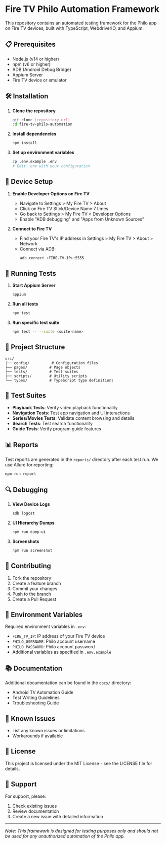 # Fire TV Philo Automation Framework

This repository contains an automated testing framework for the Philo app on Fire TV devices, built with TypeScript, WebdriverIO, and Appium.

## 📋 Prerequisites

- Node.js (v14 or higher)
- npm (v6 or higher)
- ADB (Android Debug Bridge)
- Appium Server
- Fire TV device or emulator

## 🛠 Installation

1. **Clone the repository**
   ```bash
   git clone [repository-url]
   cd fire-tv-philo-automation
   ```

2. **Install dependencies**
   ```bash
   npm install
   ```

3. **Set up environment variables**
   ```bash
   cp .env.example .env
   # Edit .env with your configuration
   ```

## 🔧 Device Setup

1. **Enable Developer Options on Fire TV**
   - Navigate to Settings > My Fire TV > About
   - Click on Fire TV Stick/Device Name 7 times
   - Go back to Settings > My Fire TV > Developer Options
   - Enable "ADB debugging" and "Apps from Unknown Sources"

2. **Connect to Fire TV**
   - Find your Fire TV's IP address in Settings > My Fire TV > About > Network
   - Connect via ADB:
     ```bash
     adb connect <FIRE-TV-IP>:5555
     ```

## 🚀 Running Tests

1. **Start Appium Server**
   ```bash
   appium
   ```

2. **Run all tests**
   ```bash
   npm test
   ```

3. **Run specific test suite**
   ```bash
   npm test -- --suite <suite-name>
   ```

## 📁 Project Structure

```
src/
├── config/          # Configuration files
├── pages/          # Page objects
├── tests/          # Test suites
├── scripts/        # Utility scripts
└── types/          # TypeScript type definitions
```

## 🧪 Test Suites

- **Playback Tests**: Verify video playback functionality
- **Navigation Tests**: Test app navigation and UI interactions
- **Series/Movies Tests**: Validate content browsing and details
- **Search Tests**: Test search functionality
- **Guide Tests**: Verify program guide features

## 📊 Reports

Test reports are generated in the `reports/` directory after each test run. We use Allure for reporting:

```bash
npm run report
```

## 🔍 Debugging

1. **View Device Logs**
   ```bash
   adb logcat
   ```

2. **UI Hierarchy Dumps**
   ```bash
   npm run dump-ui
   ```

3. **Screenshots**
   ```bash
   npm run screenshot
   ```

## 🤝 Contributing

1. Fork the repository
2. Create a feature branch
3. Commit your changes
4. Push to the branch
5. Create a Pull Request

## 📝 Environment Variables

Required environment variables in `.env`:

- `FIRE_TV_IP`: IP address of your Fire TV device
- `PHILO_USERNAME`: Philo account username
- `PHILO_PASSWORD`: Philo account password
- Additional variables as specified in `.env.example`

## 📚 Documentation

Additional documentation can be found in the `docs/` directory:
- Android TV Automation Guide
- Test Writing Guidelines
- Troubleshooting Guide

## 🐛 Known Issues

- List any known issues or limitations
- Workarounds if available

## 📄 License

This project is licensed under the MIT License - see the LICENSE file for details.

## 🤝 Support

For support, please:
1. Check existing issues
2. Review documentation
3. Create a new issue with detailed information

---
*Note: This framework is designed for testing purposes only and should not be used for any unauthorized automation of the Philo app.* 